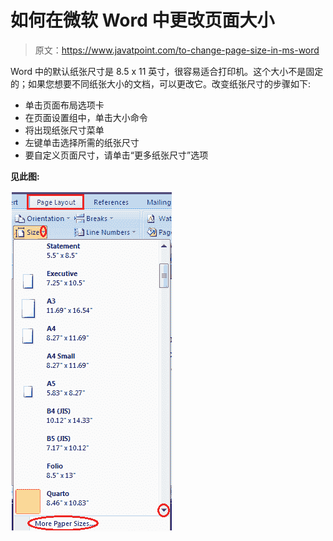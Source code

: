 # 如何在微软 Word 中更改页面大小

> 原文：<https://www.javatpoint.com/to-change-page-size-in-ms-word>

Word 中的默认纸张尺寸是 8.5 x 11 英寸，很容易适合打印机。这个大小不是固定的；如果您想要不同纸张大小的文档，可以更改它。改变纸张尺寸的步骤如下:

*   单击页面布局选项卡
*   在页面设置组中，单击大小命令
*   将出现纸张尺寸菜单
*   左键单击选择所需的纸张尺寸
*   要自定义页面尺寸，请单击“更多纸张尺寸”选项

**见此图:**

![MS Word How to change page size in ms word 1](img/c4540ac138059415794ff1e57679a5c9.png)